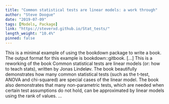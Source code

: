 ```yaml
---
title: "Common statistical tests are linear models: a work through"
author: "Steve Doogue"
date: "2019-07-09"
tags: [Models, Package]
link: "https://steverxd.github.io/Stat_tests/"
length_weight: "10.4%"
pinned: false
---
```


This is a minimal example of using the bookdown package to write a book. The output format for this example is bookdown::gitbook. [...] This is a reworking of the book Common statistical tests are linear models (or: how to teach stats), written by Jonas Lindeløv. The book beautifully demonstrates how many common statistical tests (such as the t-test, ANOVA and chi-squared) are special cases of the linear model. The book also demonstrates that many non-parametric tests, which are needed when certain test assumptions do not hold, can be approximated by linear models using the rank of values. ...
